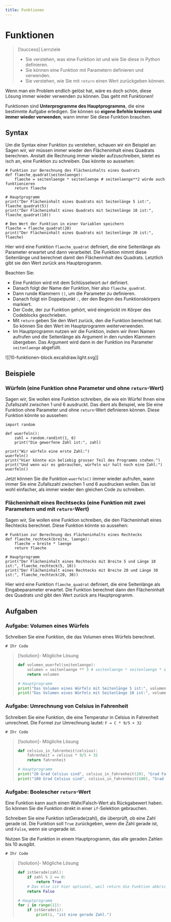 ```yaml
---
title: Funktionen
---
```

# Funktionen

> [!success] Lernziele
>
> - Sie verstehen, was eine Funktion ist und wie Sie diese in Python definieren.
> - Sie können eine Funktion mit Parametern definieren und verwenden.
> - Sie verstehen, wie Sie mit `return` einen Wert zurückgeben können.

Wenn man ein Problem endlich gelöst hat, wäre es doch schön, diese Lösung immer wieder verwenden zu können. Das geht mit Funktionen! 

Funktionen sind **Unterprogramme des Hauptprogramms**, die eine bestimmte Aufgabe erledigen. Sie können so **eigene Befehle kreieren und immer wieder verwenden**, wann immer Sie diese Funktion brauchen.

## Syntax

Um die Syntax einer Funktion zu verstehen, schauen wir ein Beispiel an: Sagen wir, wir müssen immer wieder den Flächeninhalt eines Quadrats berechnen. Anstatt die Rechnung immer wieder aufzuschreiben, bietet es isch an, eine Funktion zu schreiben. Das könnte so aussehen:

```turtle
# Funktion zur Berechnung des Flächeninhalts eines Quadrats
def flaeche_quadrat(seitenlaenge):
    flaeche = seitenlaenge * seitenlaenge # seitenlaenge**2 würde auch funktionieren
    return flaeche

# Hauptprogramm
print("Der Flächeninhalt eines Quadrats mit Seitenlänge 5 ist:", flaeche_quadrat(5))
print("Der Flächeninhalt eines Quadrats mit Seitenlänge 10 ist:", flaeche_quadrat(10))

# Den Wert der Funktion in einer Variablen speichern
flaeche = flaeche_quadrat(20)
print("Der Flächeninhalt eines Quadrats mit Seitenlänge 20 ist:", flaeche)
```

Hier wird eine Funktion `flaeche_quadrat` definiert, die eine Seitenlänge als Parameter erwartet und dann verarbeitet. Die Funktion nimmt diese Seitenlänge und berechnet damit den Flächeninhalt des Quadrats. Letztlich gibt sie den Wert zurück ans Hauptprogramm.

Beachten Sie:
- Eine Funktion wird mit dem Schlüsselwort `def` definiert. 
- Danach folgt der Name der Funktion, hier also `flaeche_quadrat`. 
- Dann runde Klammern `()`, um die Parameter zu definieren.
- Danach folgt ein Doppelpunkt `:`, der den Beginn des Funktionskörpers markiert.
- Der Code, der zur Funktion gehört, wird eingerückt im Körper des Codeblocks geschrieben.
- Mit `return` geben Sie den Wert zurück, den die Funktion berechnet hat. So können Sie den Wert im Hauptprogramm weiterverwenden.
- Im Hauptprogramm nutzen wir die Funktion, indem wir ihren Namen aufrufen und die Seitenlänge als Argument in den runden Klammern übergeben. Das Argument wird dann in der Funktion ins Parameter `seitenlaenge` abgefüllt.

![[10-funktionen-block.excalidraw.light.svg]]
## Beispiele

### Würfeln (eine Funktion ohne Parameter und ohne `return`-Wert)

Sagen wir, Sie wollen eine Funktion schreiben, die wie ein Würfel Ihnen eine Zufallszahl zwischen 1 und 6 ausdruckt. Das dient als Beispiel, wie Sie eine Funktion ohne Parameter und ohne `return`-Wert definieren können. Diese Funktion könnte so aussehen:

```turtle
import random

def wuerfeln():
    zahl = random.randint(1, 6)
    print("Die geworfene Zahl ist:", zahl)

print("Wir würfeln eine erste Zahl:")
wuerfeln()
print("Hier könnte ein beliebig grosser Teil des Programms stehen.")
print("Und wenn wir es gebrauchen, würfeln wir halt noch eine Zahl:")
wuerfeln()
```

Jetzt können Sie die Funktion `wuerfeln()` immer wieder aufrufen, wann immer Sie eine Zufallszahl zwischen 1 und 6 ausdrucken wollen. Das ist wohl einfacher, als immer wieder den gleichen Code zu schreiben.

### Flächeninhalt eines Rechtsecks (eine Funktion mit zwei Parametern und mit `return`-Wert)

Sagen wir, Sie wollen eine Funktion schreiben, die den Flächeninhalt eines Rechtecks berechnet. Diese Funktion könnte so aussehen:

```turtle
# Funktion zur Berechnung des Flächeninhalts eines Rechtecks
def flaeche_rechteck(breite, laenge):
    flaeche = breite * laenge
    return flaeche

# Hauptprogramm
print("Der Flächeninhalt eines Rechtecks mit Breite 5 und Länge 10 ist:", flaeche_rechteck(5, 10))
print("Der Flächeninhalt eines Rechtecks mit Breite 20 und Länge 30 ist:", flaeche_rechteck(20, 30))
```

Hier wird eine Funktion `flaeche_quadrat` definiert, die eine Seitenlänge als Eingabeparameter erwartet. Die Funktion berechnet dann den Flächeninhalt des Quadrats und gibt den Wert zurück ans Hauptprogramm.

## Aufgaben

### Aufgabe: Volumen eines Würfels

Schreiben Sie eine Funktion, die das Volumen eines Würfels berechnet.

```turtle id="volumen_wuerfel"
# Ihr Code
```

> [!solution]- Mögliche Lösung
> 
> ```python
> def volumen_wuerfel(seitenlaenge):
>     volumen = seitenlaenge ** 3 # seitenlaenge * seitenlaenge * seitenlaenge
>     return volumen
>
> # Hauptprogramm
> print("Das Volumen eines Würfels mit Seitenlänge 5 ist:", volumen_wuerfel(5))
> print("Das Volumen eines Würfels mit Seitenlänge 10 ist:", volumen_wuerfel(10))
> ```

### Aufgabe: Umrechnung von Celsius in Fahrenheit

Schreiben Sie eine Funktion, die eine Temperatur in Celsius in Fahrenheit umrechnet. Die Formel zur Umrechnung lautet: `F = C * 9/5 + 32`

```turtle id="celsius_in_fahrenheit"
# Ihr Code
```

> [!solution]- Mögliche Lösung
>
> ```python
> def celsius_in_fahrenheit(celsius):
>     fahrenheit = celsius * 9/5 + 32
>     return fahrenheit
>
> # Hauptprogramm
> print("20 Grad Celsius sind", celsius_in_fahrenheit(20), "Grad Fahrenheit.")
> print("100 Grad Celsius sind", celsius_in_fahrenheit(100), "Grad Fahrenheit.")
> ```

### Aufgabe: Boolescher `return`-Wert

Eine Funktion kann auch einen Wahr/Falsch-Wert als Rückgabewert haben. So können Sie die Funktion direkt in einer `if`-Selektion gebrauchen.

Schreiben Sie eine Funktion istGerade(zahl), die überprüft, ob eine Zahl gerade ist. Die Funktion soll `True` zurückgeben, wenn die Zahl gerade ist, und `False`, wenn sie ungerade ist.

Nutzen Sie die Funktion in einem Hauptprogramm, das alle geraden Zahlen bis 10 ausgibt.

```turtle id="istGerade"
# Ihr Code
```

> [!solution]- Mögliche Lösung
>
> ```python
> def istGerade(zahl):
>     if zahl % 2 == 0:
>         return True
>     # Das else ist hier optional, weil return die Funktion abbricht
>     return False
>
> # Hauptprogramm
> for i in range(11):
>     if istGerade(i):
>         print(i, "ist eine gerade Zahl.")
> ```

